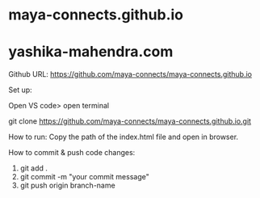 ﻿# maya-connects.github.io
# yashika-mahendra.com

Github URL: https://github.com/maya-connects/maya-connects.github.io

Set up: 

Open VS code> open terminal 

git clone https://github.com/maya-connects/maya-connects.github.io.git 

How to run: 
Copy the path of the index.html file and open in browser.


How to commit & push code changes: 
1. git add .
2. git commit -m "your commit message"
3. git push origin branch-name
